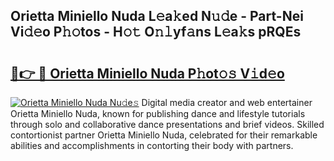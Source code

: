 ## Orietta Miniello Nuda L𝚎a𝚔ed N𝚞𝚍e - Part-Nei Vi𝚍𝚎o P𝚑𝚘tos - H𝚘𝚝 O𝚗𝚕yf𝚊ns L𝚎a𝚔s pRQEs

# <h2><a href="http://kf33c0t.oniu.top/?m=Orietta+Miniello+Nuda">🔗👉 🔴 Orietta Miniello Nuda P𝚑ot𝚘𝚜 V𝚒d𝚎o</a></h2>

[![Orietta Miniello Nuda Nu𝚍e𝚜](https://i.imgur.com/0qMVB7G.gif)](http://kf33c0t.oniu.top/?m=Orietta+Miniello+Nuda)
Digital media creator and web entertainer Orietta Miniello Nuda, known for publishing dance and lifestyle tutorials through solo and collaborative dance presentations and brief videos. Skilled contortionist partner Orietta Miniello Nuda, celebrated for their remarkable abilities and accomplishments in contorting their body with partners.  
